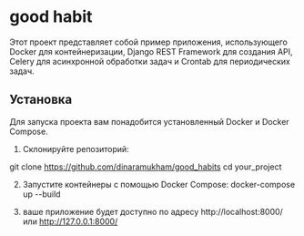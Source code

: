 # good habit

Этот проект представляет собой пример приложения, использующего Docker для контейнеризации, Django REST Framework для создания API, Celery для асинхронной обработки задач и Crontab для периодических задач.

## Установка

Для запуска проекта вам понадобится установленный Docker и Docker Compose.

1. Склонируйте репозиторий:

git clone https://github.com/dinaramukham/good_habits
cd your_project

2. Запустите контейнеры с помощью Docker Compose:
 docker-compose up --build

3. ваше приложение будет доступно по адресу http://localhost:8000/ или http://127.0.0.1:8000/
